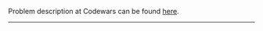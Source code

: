 Problem description at Codewars can be found
[here](https://www.codewars.com/kata/55e8aba23d399a59500000ce/train/python).

-------------


